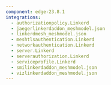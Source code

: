 ```yaml
---
component: edge-23.8.1
integrations:
  - authorizationpolicy.Linkerd
  - jaegerlinkerdaddon_meshmodel.json
  - linkerdmesh_meshmodel.json
  - meshtlsauthentication.Linkerd
  - networkauthentication.Linkerd
  - server.Linkerd
  - serverauthorization.Linkerd
  - serviceprofile.Linkerd
  - smilinkerdaddon_meshmodel.json
  - vizlinkerdaddon_meshmodel.json
---
```

